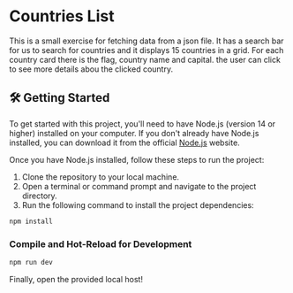 # Countries List
This is a small exercise for fetching data from a json file. It has a search bar for us to search for countries and it displays 15 countries in a grid. For each country card there is the flag, country name and capital. the user can click to see more details abou the clicked country.

## 🛠️ Getting Started

To get started with this project, you'll need to have Node.js (version 14 or higher) installed on your computer. If you don't already have Node.js installed, you can download it from the official [Node.js](https://nodejs.org/en) website.

Once you have Node.js installed, follow these steps to run the project:

1. Clone the repository to your local machine.
2. Open a terminal or command prompt and navigate to the project directory.
3. Run the following command to install the project dependencies:

```sh
npm install
```

### Compile and Hot-Reload for Development

```sh
npm run dev
```

Finally, open the provided local host!